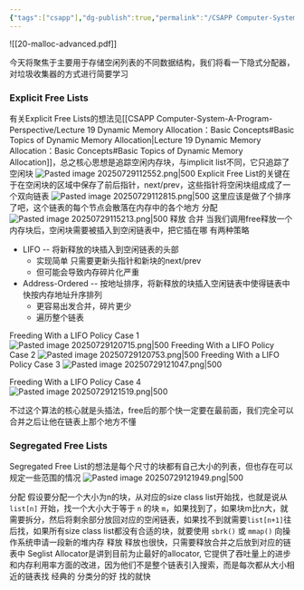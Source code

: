```yaml
---
{"tags":["csapp"],"dg-publish":true,"permalink":"/CSAPP Computer-System-A-Program-Perspective/Lecture 20：Dynamic Memory Allocation：Advanced Concepts/","dgPassFrontmatter":true,"noteIcon":"","created":"2025-07-28T20:31:56.667+08:00","updated":"2025-07-29T12:27:23.147+08:00"}
---
```


![[20-malloc-advanced.pdf]]

今天将聚焦于主要用于存储空闲列表的不同数据结构，我们将看一下隐式分配器，对垃圾收集器的方式进行简要学习
### Explicit Free Lists
有关Explicit Free Lists的想法见[[CSAPP Computer-System-A-Program-Perspective/Lecture 19 Dynamic Memory Allocation：Basic Concepts#Basic Topics of Dynamic Memory Allocation\|Lecture 19 Dynamic Memory Allocation：Basic Concepts#Basic Topics of Dynamic Memory Allocation]]，总之核心思想是追踪空闲内存块，与implicit list不同，它只追踪了空闲块
![Pasted image 20250729112552.png|500](/img/user/accessory/Pasted%20image%2020250729112552.png)
Explicit Free List的关键在于在空闲块的区域中保存了前后指针，next/prev，这些指针将空闲块组成成了一个双向链表
![Pasted image 20250729112815.png|500](/img/user/accessory/Pasted%20image%2020250729112815.png)
这里应该是做了个排序了吧，这个链表的每个节点会散落在内存中的各个地方
分配
![Pasted image 20250729115213.png|500](/img/user/accessory/Pasted%20image%2020250729115213.png)
释放 合并
当我们调用free释放一个内存块后，空闲块需要被插入到空闲链表中，把它插在哪 有两种策略
- LIFO -- 将新释放的块插入到空闲链表的头部
	- 实现简单 只需要更新头指针和新块的next/prev
	- 但可能会导致内存碎片化严重
- Address-Ordered -- 按地址排序，将新释放的块插入空闲链表中使得链表中快按内存地址升序排列
	- 更容易出发合并，碎片更少
	- 遍历整个链表

Freeding With a LIFO Policy Case 1
![Pasted image 20250729120715.png|500](/img/user/accessory/Pasted%20image%2020250729120715.png)
Freeding With a LIFO Policy Case 2
![Pasted image 20250729120753.png|500](/img/user/accessory/Pasted%20image%2020250729120753.png)
Freeding With a LIFO Policy Case 3
![Pasted image 20250729121047.png|500](/img/user/accessory/Pasted%20image%2020250729121047.png)

Freeding With a LIFO Policy Case 4
![Pasted image 20250729121519.png|500](/img/user/accessory/Pasted%20image%2020250729121519.png)

不过这个算法的核心就是头插法，free后的那个快一定要在最前面，我们完全可以合并之后让他在链表上那个地方不懂

### Segregated Free Lists
Segregated Free List的想法是每个尺寸的块都有自己大小的列表，但也存在可以规定一些范围的情况
![Pasted image 20250729121949.png|500](/img/user/accessory/Pasted%20image%2020250729121949.png)

分配
假设要分配一个大小为n的块，从对应的size class list开始找，也就是说从 `list[n]` 开始，找一个大小大于等于 `n` 的块 `m`，如果找到了，如果块m比n大，就需要拆分，然后将剩余部分放回对应的空闲链表，如果找不到就需要`list[n+1]`往后找，如果所有size class list都没有合适的块，就要使用 `sbrk()` 或 `mmap()` 向操作系统申请一段新的堆内存
释放
释放也很快，只需要释放合并之后放到对应的链表中
Seglist Allocator是讲到目前为止最好的allocator, 它提供了吞吐量上的进步和内存利用率方面的改进，因为他们不是整个链表引入搜索，而是每次都从大小相近的链表找
经典的 分类分的好 找的就快